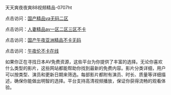 天天爽夜夜爽88视频精品-0707ht


点击访问：<a href="https://bered.pages.dev/">国产精品va无码二区</a>

点击访问：<a href="https://rtj-3zo.pages.dev/">人妻精品av一区二区三区不卡</a>

点击访问：<a href="https://gda-c7m.pages.dev/">国产午夜亚洲精品不卡无码</a>

点击访问：<a href="https://fdhf-454.pages.dev/">午夜伦不卡在线</a>

如果你正在寻找日本AV免费资源，这些平台为你提供了丰富的选择。无论你喜欢什么类型的影片，这些网站都能帮助你找到最新的免费内容。影片分类详细，用户可以按类型、演员和更新日期来筛选。每部影片都附有演员、时长、质量等详细描述，确保你能做出明智的选择。平台支持高清视频播放，保证你获得流畅的观看体验。

<span style="display:none;">[Canonical link](）</span>
